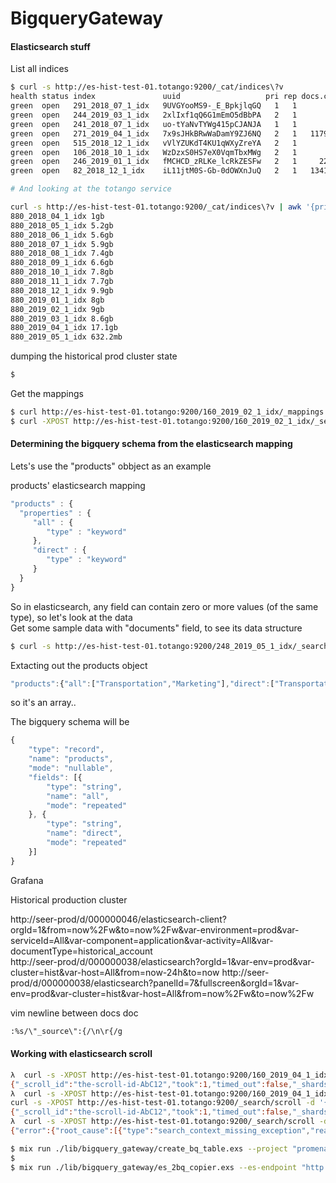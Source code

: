 # BigqueryGateway

#### Elasticsearch stuff  

List all  indices  

```bash  
$ curl -s http://es-hist-test-01.totango:9200/_cat/indices\?v
health status index               uuid                   pri rep docs.count docs.deleted store.size pri.store.size
green  open   291_2018_07_1_idx   9UVGYooMS9-_E_BpkjlqGQ   1   1          0            0       320b           160b
green  open   244_2019_03_1_idx   2xlIxf1qQ6G1mEmO5dBbPA   2   1          0            0       636b           318b
green  open   241_2018_07_1_idx   uo-tYaNvTYWg415pCJANJA   1   1          0            0       320b           160b
green  open   271_2019_04_1_idx   7x9sJHkBRwWaDamY9ZJ6NQ   2   1   11797542            0      1.2gb        640.5mb
green  open   515_2018_12_1_idx   vVlYZUKdT4KU1qWXyZreYA   2   1          0            0       640b           320b
green  open   106_2018_10_1_idx   WzDzxS0HS7eX0VqmTbxMWg   2   1       3510           65    836.9kb        418.4kb
green  open   246_2019_01_1_idx   fMCHCD_zRLKe_lcRkZESFw   2   1     220131            0     26.4mb         13.2mb
green  open   82_2018_12_1_idx    iL11jtM0S-Gb-0dOWXnJuQ   2   1   13414523            0      1.2gb        646.7mb

# And looking at the totango service  

curl -s http://es-hist-test-01.totango:9200/_cat/indices\?v | awk '{print $3, $9}' | grep 880 | sort
880_2018_04_1_idx 1gb
880_2018_05_1_idx 5.2gb
880_2018_06_1_idx 5.6gb
880_2018_07_1_idx 5.9gb
880_2018_08_1_idx 7.4gb
880_2018_09_1_idx 6.6gb
880_2018_10_1_idx 7.8gb
880_2018_11_1_idx 7.7gb
880_2018_12_1_idx 9.9gb
880_2019_01_1_idx 8gb
880_2019_02_1_idx 9gb
880_2019_03_1_idx 8.6gb
880_2019_04_1_idx 17.1gb
880_2019_05_1_idx 632.2mb
```  

dumping the historical prod cluster state  

```bash
$ 
```  

Get the mappings  

```bash  
$ curl http://es-hist-test-01.totango:9200/160_2019_02_1_idx/_mappings | json_pp
$ curl -XPOST http://es-hist-test-01.totango:9200/160_2019_02_1_idx/_search\?size\=5 > ./5_rows.json
```

#### Determining the bigquery schema from the elasticsearch mapping 

Lets's use the "products" obbject as an example  

products' elasticsearch mapping  

```javascript
"products" : {
  "properties" : {
     "all" : {
        "type" : "keyword"
     },
     "direct" : {
        "type" : "keyword"
     }
  }
}
```  

So in elasticsearch, any field can contain zero or more values (of the same type), so let's look at the data  
Get some sample data with "documents" field, to see its data structure  
```bash
$ curl -s http://es-hist-test-01.totango:9200/248_2019_05_1_idx/_search -d '{"query":{"query_string":{"fields":["products"],"query":"*"}}}'
```  

Extacting out the products object  

```javascript
"products":{"all":["Transportation","Marketing"],"direct":["Transportation","Marketing"]}
```  

so it's an array..  

The bigquery schema will be  

```javascript  
{
	"type": "record",
	"name": "products",
	"mode": "nullable",
	"fields": [{
		"type": "string",
		"name": "all",
		"mode": "repeated"
	}, {
		"type": "string",
		"name": "direct",
		"mode": "repeated"
	}]
}
```  


Grafana  

Historical production cluster  

http://seer-prod/d/000000046/elasticsearch-client?orgId=1&from=now%2Fw&to=now%2Fw&var-environment=prod&var-serviceId=All&var-component=application&var-activity=All&var-documentType=historical_account  
http://seer-prod/d/000000038/elasticsearch?orgId=1&var-env=prod&var-cluster=hist&var-host=All&from=now-24h&to=now
http://seer-prod/d/000000038/elasticsearch?panelId=7&fullscreen&orgId=1&var-env=prod&var-cluster=hist&var-host=All&from=now%2Fw&to=now%2Fw



vim newline between docs doc
```bash  
:%s/\"_source\":{/\n\r{/g
```  

#### Working with elasticsearch scroll  

```bash
λ  curl -s -XPOST http://es-hist-test-01.totango:9200/160_2019_04_1_idx/_search\?scroll\=1m -d '{ "size": 5,"query": { "range" : { "date" : { "gte" : "now-1d/d" } } } }'
{"_scroll_id":"the-scroll-id-AbC12","took":1,"timed_out":false,"_shards":{"total":2,"successful":2,"failed":0},"hits":{"total":0,"max_score":null,"hits":[{doc-a},{doc-b},{doc-c},{doc-k}]}}%
λ  curl -s -XPOST http://es-hist-test-01.totango:9200/160_2019_04_1_idx/_search\?scroll\=1m -d '{ "size": 5,"query": { "range" : { "date" : { "gte" : "now-1d/d" } } } }'
curl -s -XPOST http://es-hist-test-01.totango:9200/_search/scroll -d '{"scroll": "1m", "scroll_id":"the-scroll-id-AbC12"}'
{"_scroll_id":"the-scroll-id-AbC12","took":1,"timed_out":false,"_shards":{"total":2,"successful":2,"failed":0},"hits":{"total":0,"max_score":null,"hits":[]}}%
λ  curl -s -XPOST http://es-hist-test-01.totango:9200/_search/scroll -d '{"scroll": "1m", "scroll_id":"the-scroll-id-AbC12"}'
{"error":{"root_cause":[{"type":"search_context_missing_exception","reason":"No search context found for id [51641]"}],"type":"search_phase_execution_exception","reason":"all shards failed","phase":"query","grouped":true,"failed_shards":[{"shard":-1,"index":null,"reason":{"type":"search_context_missing_exception","reason":"No search context found for id [51641]"}}],"caused_by":{"type":"search_context_missing_exception","reason":"No search context found for id [51641]"}},"status":404}%
```

```bash  
$ mix run ./lib/bigquery_gateway/create_bq_table.exs --project "promenade-222313" --dataset "integration_hub" --table "historical" --schema "./priv/historical_schema.json" --partition-on "date" --cluster-on "service_id"
$
$ mix run ./lib/bigquery_gateway/es_2bq_copier.exs --es-endpoint "http://es-hist-test-01.totango:9200" --es-index "880_2019_05_1_idx" --es-days-back 1 --bq-project "promenade-222313" --bq-dataset "integration_hub" --bq-table "historical" --es-scroll-size 2000 --bq-batch-size 500
```  

